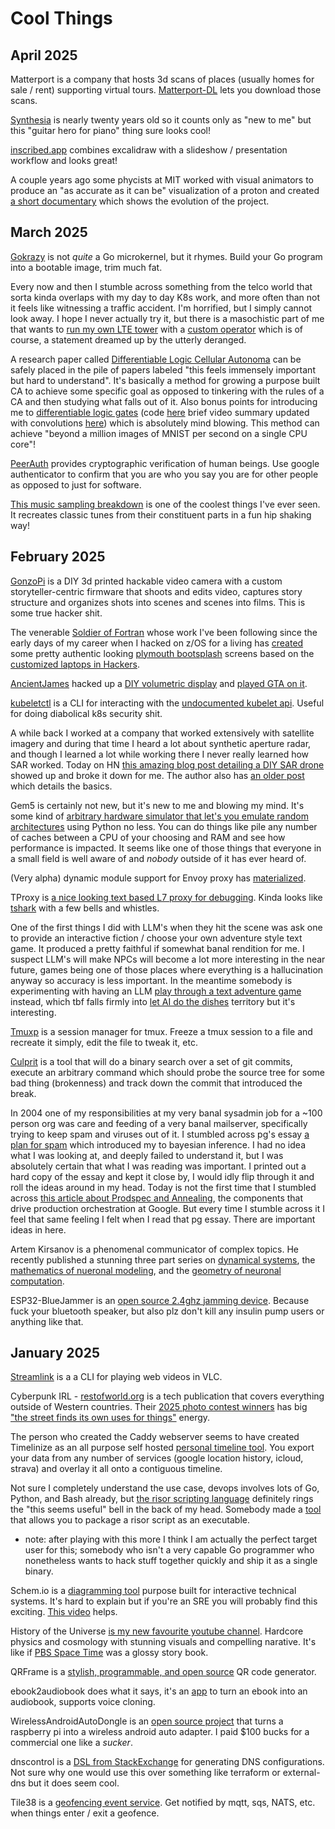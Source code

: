 # Cool Things

## April 2025

Matterport is a company that hosts 3d scans of places (usually homes for sale / rent) supporting virtual tours. [Matterport-DL](https://github.com/rebane2001/matterport-dl) lets you download those scans.

[Synthesia](https://www.synthesiagame.com/) is nearly twenty years old so it counts only as "new to me" but this "guitar hero for piano" thing sure looks cool!

[inscribed.app](https://github.com/chunrapeepat/inscribed) combines excalidraw with a slideshow / presentation workflow and looks great!

A couple years ago some phycists at MIT worked with visual animators to produce an "as accurate as it can be" visualization of a proton and created [a short documentary](https://youtu.be/e2FrALuacZ4) which shows the evolution of the project.

## March 2025

[Gokrazy](https://gokrazy.org/) is not _quite_ a Go microkernel, but it rhymes. Build your Go program into a bootable image, trim much fat.

Every now and then I stumble across something from the telco world that sorta kinda overlaps with my day to day K8s work, and more often than not it feels like witnessing a traffic accident. I'm horrified, but I simply cannot look away. I hope I never actually try it, but there is a masochistic part of me that wants to [run my own LTE tower](https://open5gs.org/open5gs/docs/tutorial/01-your-first-lte/) with a [custom operator](https://github.com/Gradiant/open5gs-operator) which is of course, a statement dreamed up by the utterly deranged.

A research paper called [Differentiable Logic Cellular Autonoma](https://google-research.github.io/self-organising-systems/difflogic-ca/) can be safely placed in the pile of papers labeled "this feels immensely important but hard to understand". It's basically a method for growing a purpose built CA to achieve some specific goal as opposed to tinkering with the rules of a CA and then studying what falls out of it. Also bonus points for introducing me to [differentiable logic gates](https://arxiv.org/abs/2210.08277) (code [here](https://github.com/Felix-Petersen/difflogic) brief video summary updated with convolutions [here](https://youtu.be/FKQfMwFZvIE)) which is absolutely mind blowing. This method can achieve "beyond a million images of MNIST per second on a single CPU core"!

[PeerAuth](https://ksze.github.io/PeerAuth/) provides cryptographic verification of human beings. Use google authenticator to confirm that you are who you say you are for other people as opposed to just for software.

[This music sampling breakdown](https://youtu.be/FpaoCUEhZJM) is one of the coolest things I've ever seen. It recreates classic tunes from their constituent parts in a fun hip shaking way!

## February 2025

[GonzoPi](https://gonzopi.org/) is a DIY 3d printed hackable video camera with a custom storyteller-centric firmware that shoots and edits video, captures story structure and organizes shots into scenes and scenes into films. This is some true hacker shit.

The venerable [Soldier of Fortran](https://infosec.exchange/@mainframed767) whose work I've been following since the early days of my career when I hacked on z/OS for a living has [created](https://github.com/mainframed/Hackers-Plymouth) some pretty authentic looking [plymouth bootsplash](https://wiki.archlinux.org/title/Plymouth) screens based on the [customized laptops in Hackers](https://www.youtube.com/watch?v=qiQlZU5oWTQ).

[AncientJames](https://mastodon.social/@ancientjames) hacked up a [DIY volumetric display](https://github.com/AncientJames/multivox) and [played GTA on it](https://www.youtube.com/watch?v=9XWmm2OU4LU).

[kubeletctl](https://github.com/cyberark/kubeletctl/tree/master) is a CLI for interacting with the [undocumented kubelet api](https://github.com/kubernetes/community/issues/6016). Useful for doing diabolical k8s security shit.

A while back I worked at a company that worked extensively with satellite imagery and during that time I heard a lot about synthetic aperture radar, and though I learned a lot while working there I never really learned how SAR worked. Today on HN [this amazing blog post detailing a DIY SAR drone](https://hforsten.com/homemade-polarimetric-synthetic-aperture-radar-drone.html) showed up and broke it down for me. The author also has [an older post](https://hforsten.com/synthetic-aperture-radar-imaging.html) which details the basics.

Gem5 is certainly not new, but it's new to me and blowing my mind. It's some kind of [arbitrary hardware simulator that let's you emulate random architectures](https://www.gem5.org/) using Python no less. You can do things like pile any number of caches between a CPU of your choosing and RAM and see how performance is impacted. It seems like one of those things that everyone in a small field is well aware of and _nobody_ outside of it has ever heard of.

(Very alpha) dynamic module support for Envoy proxy has [materialized](https://github.com/envoyproxy/dynamic-modules-examples).

TProxy is [a nice looking text based L7 proxy for debugging](https://github.com/kevwan/tproxy). Kinda looks like [tshark](https://tshark.dev) with a few bells and whistles.

One of the first things I did with LLM's when they hit the scene was ask one to provide an interactive fiction / choose your own adventure style text game. It produced a pretty faithful if somewhat banal rendition for me. I suspect LLM's will make NPCs will become a lot more interesting in the near future, games being one of those places where everything is a hallucination anyway so accuracy is less important. In the meantime somebody is experimenting with having an LLM [play through a text adventure game](https://github.com/s-macke/AdventureAI) instead, which tbf falls firmly into [let AI do the dishes](https://xcancel.com/AuthorJMac/status/1773679197631701238) territory but it's interesting. 

[Tmuxp](https://tmuxp.git-pull.com/) is a session manager for tmux. Freeze a tmux session to a file and recreate it simply, edit the file to tweak it, etc. 

[Culprit](https://github.com/creachadair/culprit) is a tool that will do a binary search over a set of git commits, execute an arbitrary command which should probe the source tree for some bad thing (brokenness) and track down the commit that introduced the break.

In 2004 one of my responsibilities at my very banal sysadmin job for a ~100 person org was care and feeding of a very banal mailserver, specifically trying to keep spam and viruses out of it. I stumbled across pg's essay [a plan for spam](https://www.paulgraham.com/spam.html) which introduced my to bayesian inference. I had no idea what I was looking at, and deeply failed to understand it, but I was absolutely certain that what I was reading was important. I printed out a hard copy of the essay and kept it close by, I would idly flip through it and roll the ideas around in my head. Today is not the first time that I stumbled across [this article about Prodspec and Annealing](https://www.usenix.org/publications/loginonline/prodspec-and-annealing-intent-based-actuation-google-production), the components that drive production orchestration at Google. But every time I stumble across it I feel that same feeling I felt when I read that pg essay. There are important ideas in here.

Artem Kirsanov is a phenomenal communicator of complex topics. He recently published a stunning three part series on [dynamical systems](https://www.youtube.com/watch?v=vTTlzmCRwU4), the [mathematics of nueronal modeling](https://www.youtube.com/watch?v=zOmhHE2xctw), and the [geometry of neuronal computation](https://www.youtube.com/watch?v=gLtGVEhMFN4).

ESP32-BlueJammer is an [open source 2.4ghz jamming device](https://github.com/EmenstaNougat/ESP32-BlueJammer). Because fuck your bluetooth speaker, but also plz don't kill any insulin pump users or anything like that.

## January 2025

[Streamlink](https://streamlink.github.io/) is a a CLI for playing web videos in VLC.

Cyberpunk IRL - [restofworld.org](https://restofworld.org) is a tech publication that covers everything outside of Western countries. Their [2025 photo contest winners](https://restofworld.org/2025/tech-photography-contest-winners/) has big ["the street finds its own uses for things"](https://www.goodreads.com/quotes/682-the-street-finds-its-own-uses-for-things) energy.

The person who created the Caddy webserver seems to have created Timelinize as an all purpose self hosted [personal timeline tool](https://github.com/timelinize/timelinize). You export your data from any number of services (google location history, icloud, strava) and overlay it all onto a contiguous timeline.

Not sure I completely understand the use case, devops involves lots of Go, Python, and Bash already, but [the risor scripting language](https://risor.io/) definitely rings the "this seems useful" bell in the back of my head. Somebody made a [tool](https://github.com/risor-io/risor/discussions/259) that allows you to package a risor script as an executable.

  * note: after playing with this more I think I am actually the perfect target user for this; somebody who isn't a very capable Go programmer who nonetheless wants to hack stuff together quickly and ship it as a single binary.

Schem.io is a [diagramming tool](https://schem.io/) purpose built for interactive technical systems. It's hard to explain but if you're an SRE you will probably find this exciting. [This video](https://youtu.be/idUW5sYV2oE?si=YfoB1JeRMB71l0oF) helps.

History of the Universe [is my new favourite youtube channel](https://www.youtube.com/@HistoryoftheUniverse). Hardcore physics and cosmology with stunning visuals and compelling narative. It's like if [PBS Space Time](https://www.youtube.com/channel/UC7_gcs09iThXybpVgjHZ_7g) was a glossy story book.

QRFrame is a [stylish, programmable, and open source](https://qrframe.kylezhe.ng/) QR code generator.

ebook2audiobook does what it says, it's an [app](https://github.com/DrewThomasson/ebook2audiobook) to turn an ebook into an audiobook, supports voice cloning.

WirelessAndroidAutoDongle is an [open source project](https://github.com/nisargjhaveri/WirelessAndroidAutoDongle) that turns a raspberry pi into a wireless android auto adapter. I paid $100 bucks for a commercial one like a _sucker_.

dnscontrol is a [DSL from StackExchange](https://github.com/StackExchange/dnscontrol) for generating DNS configurations. Not sure why one would use this over something like terraform or external-dns but it does seem cool.

Tile38 is a [geofencing event service](https://tile38.com/). Get notified by mqtt, sqs, NATS, etc. when things enter / exit a geofence.
